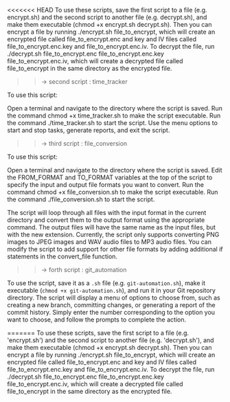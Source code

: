 <<<<<<< HEAD
To use these scripts, save the first script to a file (e.g. encrypt.sh) and the second script to another file (e.g. decrypt.sh), and make them executable (chmod +x encrypt.sh decrypt.sh). Then you can encrypt a file by running ./encrypt.sh file_to_encrypt, which will create an encrypted file called file_to_encrypt.enc and key and IV files called file_to_encrypt.enc.key and file_to_encrypt.enc.iv. To decrypt the file, run ./decrypt.sh file_to_encrypt.enc file_to_encrypt.enc.key file_to_encrypt.enc.iv, which will create a decrypted file called file_to_encrypt in the same directory as the encrypted file.

>>-> second script : time_tracker

To use this script:

Open a terminal and navigate to the directory where the script is saved.
Run the command chmod +x time_tracker.sh to make the script executable.
Run the command ./time_tracker.sh to start the script.
Use the menu options to start and stop tasks, generate reports, and exit the script.

>>-> third script : file_conversion

To use this script:

Open a terminal and navigate to the directory where the script is saved.
Edit the FROM_FORMAT and TO_FORMAT variables at the top of the script to specify the input and output file formats you want to convert.
Run the command chmod +x file_conversion.sh to make the script executable.
Run the command ./file_conversion.sh to start the script.

The script will loop through all files with the input format in the current directory and convert them to the output format using the appropriate command. The output files will have the same name as the input files, but with the new extension. Currently, the script only supports converting PNG images to JPEG images and WAV audio files to MP3 audio files. You can modify the script to add support for other file formats by adding additional if statements in the convert_file function.

>>-> forth script : git_automation


To use the script, save it as a `.sh` file (e.g. `git-automation.sh`), make it executable (`chmod +x git-automation.sh`), and run it in your Git repository directory. The script will display a menu of options to choose from, such as creating a new branch, committing changes, or generating a report of the commit history. Simply enter the number corresponding to the option you want to choose, and follow the prompts to complete the action.

=======
To use these scripts, save the first script to a file (e.g. 'encrypt.sh') and the second script to another file (e.g. 'decrypt.sh'), and make them executable (chmod +x encrypt.sh decrypt.sh). Then you can encrypt a file by running ./encrypt.sh file_to_encrypt, which will create an encrypted file called file_to_encrypt.enc and key and IV files called file_to_encrypt.enc.key and file_to_encrypt.enc.iv. To decrypt the file, run ./decrypt.sh file_to_encrypt.enc file_to_encrypt.enc.key file_to_encrypt.enc.iv, which will create a decrypted file called file_to_encrypt in the same directory as the encrypted file.
